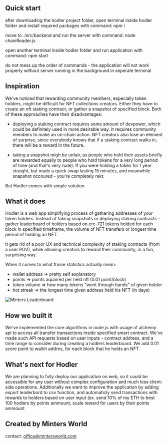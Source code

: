 ## Quick start

after downloading the hodler project folder, open terminal inside hodler folder and install required packages with command:
npm i

move to ./src/backend and run the server with command:
node chainReader.js

open another terminal inside hodler folder and run application with command:
npm start

do not mess up the order of commands - the application will not work properly without server running in the background in seperate terminal

## Inspiration
We've noticed that rewarding community members, especially token holders, might be difficult for NFT collections creators. Either they have to create an nft staking contract, or gather a snapshot of specified block. Both of these approaches have their disadvantages:

- deploying a staking contract requires some amount of devpower, which could be definitely
used in more desirable way. It requires community members to make an on-chain action. NFT creators also lose an element of surprise, since everybody knows that if a staking contract walks in, there will be a reward in the future.

- taking a snapshot migh be unfair, as people who hold their assets briefly are rewarded equally to people who hold tokens for a very long period of time (and that's very rude). If you were holding a token for 1 year straight, but made a quick swap lasting 15 minutes, and meanwhile snapshot occoured - you're completely rekt. 

But Hodler comes with simple solution.

## What it does

Hodler is a web app simplifying process of gathering addresses of your token holders. Instead of taking snapshots or deploying staking contracts - gather leaderboard of holders based on erc-721 tokens holded for each block in specified timeframe, the volume of NFT transfers or longest time period of holding an NFT.

It gets rid of a poor UX and technical complexity of staking contracts (from a user POV), while allowing creators to reward their community, in a fun, surprising way.

When it comes to what those statistics actually mean:
- wallet address => pretty self explanatory
- points => points aquaired per held nft (0.01 point/block)
- token volume => how many tokens "went through hands" of given holder
- hot streak => the longest time given address held his NFT (in days)

![Minters Leaderboard](https://user-images.githubusercontent.com/83762879/191962836-00e46876-fa6a-45d0-95e0-6b287f2a458a.gif)

## How we built it
We've implemented the core algorithms in node.js with usage of alchemy api to access all transfer transactions inside specified smart contract. We've made such API requests based on user inputs - contract address, and a time range to consider during creating a hodlers leaderboard. We add 0.01 score point to wallet addres, for each block that he holds an NFT.

## What's next for Hodler
We are planning to fully deploy our application on web, so it could be accessible for any user without complex configuration and much less client-side operations. Additionally we want to improve the application by adding export leaderbord to csv function, and automaticly send transactions with rewards to holders based on user input (ex. send 10% of my ETH to best 100 hodlers by points ammount, scale reward for users by their points ammount 

## Created by Minters World
contact: office@mintersworld.com
